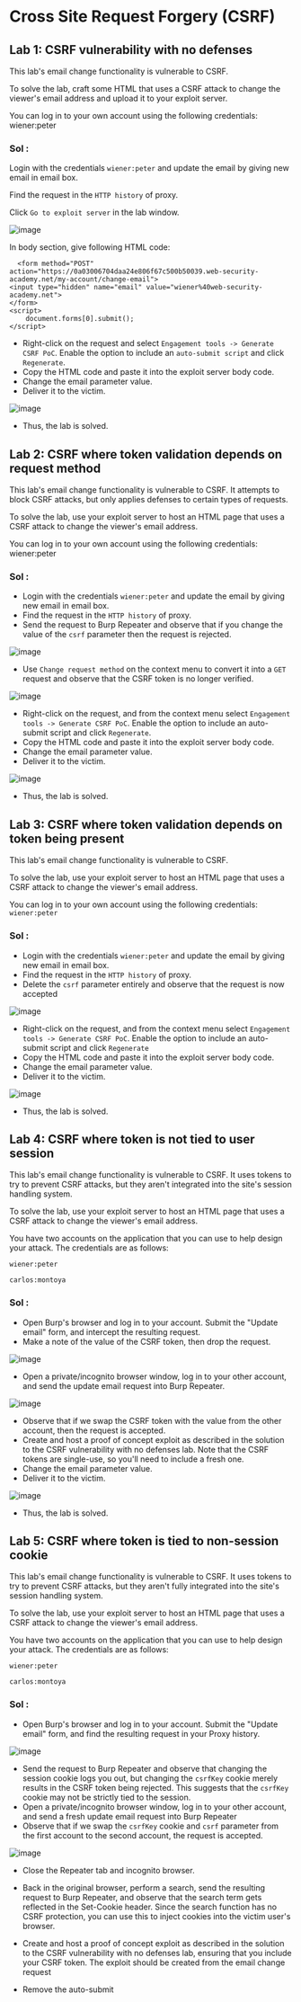 # Cross Site Request Forgery (CSRF)

## Lab 1: CSRF vulnerability with no defenses

This lab's email change functionality is vulnerable to CSRF.

To solve the lab, craft some HTML that uses a CSRF attack to change the viewer's email address and upload it to your exploit server.

You can log in to your own account using the following credentials: wiener:peter

### Sol :

Login with the credentials `wiener:peter` and update the email by giving new email in email box.

Find the request in the `HTTP history` of proxy.

Click `Go to exploit server` in the lab window.

![image](https://github.com/tousif13/Port_Swigger_Labs/assets/33444140/63f4ed20-c2f3-49bc-9b7d-196de1dc4761)

In body section, give following HTML code:

      <form method="POST" action="https://0a03006704daa24e806f67c500b50039.web-security-academy.net/my-account/change-email">
    <input type="hidden" name="email" value="wiener%40web-security-academy.net">
    </form>
    <script>
        document.forms[0].submit();
    </script>

* Right-click on the request and select `Engagement tools -> Generate CSRF PoC`. Enable the option to include an `auto-submit script` and click `Regenerate`.
* Copy the HTML code and paste it into the exploit server body code.
* Change the email parameter value.
* Deliver it to the victim.

![image](https://github.com/tousif13/Port_Swigger_Labs/assets/33444140/a0cfa7ea-e6c1-47ae-a2cf-98a1b7320d09)

* Thus, the lab is solved.

## Lab 2: CSRF where token validation depends on request method

This lab's email change functionality is vulnerable to CSRF. It attempts to block CSRF attacks, but only applies defenses to certain types of requests.

To solve the lab, use your exploit server to host an HTML page that uses a CSRF attack to change the viewer's email address.

You can log in to your own account using the following credentials: wiener:peter

### Sol :

* Login with the credentials `wiener:peter` and update the email by giving new email in email box.
* Find the request in the `HTTP history` of proxy.
* Send the request to Burp Repeater and observe that if you change the value of the `csrf` parameter then the request is rejected.

![image](https://github.com/tousif13/Port_Swigger_Labs/assets/33444140/9da1a36f-073b-470d-9d65-ce89eda421fe)

* Use `Change request method` on the context menu to convert it into a `GET` request and observe that the CSRF token is no longer verified.

![image](https://github.com/tousif13/Port_Swigger_Labs/assets/33444140/adab6b53-a37c-4ffa-abc3-fe8a0ca9bce8)

* Right-click on the request, and from the context menu select `Engagement tools -> Generate CSRF PoC`. Enable the option to include an auto-submit script and click `Regenerate`.
* Copy the HTML code and paste it into the exploit server body code.
* Change the email parameter value.
* Deliver it to the victim.

![image](https://github.com/tousif13/Port_Swigger_Labs/assets/33444140/a0cfa7ea-e6c1-47ae-a2cf-98a1b7320d09)

* Thus, the lab is solved.

## Lab 3: CSRF where token validation depends on token being present

This lab's email change functionality is vulnerable to CSRF.

To solve the lab, use your exploit server to host an HTML page that uses a CSRF attack to change the viewer's email address.

You can log in to your own account using the following credentials: `wiener:peter`

### Sol :

* Login with the credentials `wiener:peter` and update the email by giving new email in email box.
* Find the request in the `HTTP history` of proxy.
* Delete the `csrf` parameter entirely and observe that the request is now accepted

![image](https://github.com/tousif13/Port_Swigger_Labs/assets/33444140/8cb5f0ad-9fde-4f6d-ad1c-7903c83ac661)

* Right-click on the request, and from the context menu select `Engagement tools -> Generate CSRF PoC`. Enable the option to include an auto-submit script and click `Regenerate`
* Copy the HTML code and paste it into the exploit server body code.
* Change the email parameter value.
* Deliver it to the victim.

![image](https://github.com/tousif13/Port_Swigger_Labs/assets/33444140/a0cfa7ea-e6c1-47ae-a2cf-98a1b7320d09)

* Thus, the lab is solved.

## Lab 4: CSRF where token is not tied to user session

This lab's email change functionality is vulnerable to CSRF. It uses tokens to try to prevent CSRF attacks, but they aren't integrated into the site's session handling system.

To solve the lab, use your exploit server to host an HTML page that uses a CSRF attack to change the viewer's email address.

You have two accounts on the application that you can use to help design your attack. The credentials are as follows:

`wiener:peter`

`carlos:montoya`

### Sol :

* Open Burp's browser and log in to your account. Submit the "Update email" form, and intercept the resulting request.
* Make a note of the value of the CSRF token, then drop the request.

![image](https://github.com/tousif13/Port_Swigger_Labs/assets/33444140/0f190bd3-cc5f-43f3-96e6-ee10fb0df9d0)

* Open a private/incognito browser window, log in to your other account, and send the update email request into Burp Repeater.

![image](https://github.com/tousif13/Port_Swigger_Labs/assets/33444140/5ffe4e23-f84c-4e84-83c9-1c34cfc17c0c)

* Observe that if we swap the CSRF token with the value from the other account, then the request is accepted.
* Create and host a proof of concept exploit as described in the solution to the CSRF vulnerability with no defenses lab. Note that the CSRF tokens are single-use, so you'll need to include a fresh one.
* Change the email parameter value.
* Deliver it to the victim.

![image](https://github.com/tousif13/Port_Swigger_Labs/assets/33444140/9d6956f4-e465-4ab7-99d1-4c09614f68fc)

* Thus, the lab is solved.

## Lab 5: CSRF where token is tied to non-session cookie

This lab's email change functionality is vulnerable to CSRF. It uses tokens to try to prevent CSRF attacks, but they aren't fully integrated into the site's session handling system.

To solve the lab, use your exploit server to host an HTML page that uses a CSRF attack to change the viewer's email address.

You have two accounts on the application that you can use to help design your attack. The credentials are as follows:

`wiener:peter`

`carlos:montoya`

### Sol :

* Open Burp's browser and log in to your account. Submit the "Update email" form, and find the resulting request in your Proxy history.

![image](https://github.com/tousif13/Port_Swigger_Labs/assets/33444140/e4789ed9-928b-4b9f-8b4e-fd5e0786003b)

* Send the request to Burp Repeater and observe that changing the session cookie logs you out, but changing the `csrfKey` cookie merely results in the CSRF token being rejected. This suggests that the `csrfKey` cookie may not be strictly tied to the session.
* Open a private/incognito browser window, log in to your other account, and send a fresh update email request into Burp Repeater
* Observe that if we swap the `csrfKey` cookie and `csrf` parameter from the first account to the second account, the request is accepted.
  
![image](https://github.com/tousif13/Port_Swigger_Labs/assets/33444140/9cfe0cb0-da00-46bc-a31e-d6ee3e8e6659)

* Close the Repeater tab and incognito browser.
* Back in the original browser, perform a search, send the resulting request to Burp Repeater, and observe that the search term gets reflected in the Set-Cookie header. Since the search function has no CSRF protection, you can use this to inject cookies into the victim user's browser.
* Create and host a proof of concept exploit as described in the solution to the CSRF vulnerability with no defenses lab, ensuring that you include your CSRF token. The exploit should be created from the email change request
* Remove the auto-submit <script> block, and instead add the following code to inject the cookie by replacing the Lab ID and CSRF Key

      <img src="https://YOUR-LAB-ID.web-security-academy.net/?search=test%0d%0aSet-Cookie:%20csrfKey=YOUR-KEY%3b%20SameSite=None" onerror="document.forms[0].submit()">

![image](https://github.com/tousif13/Port_Swigger_Labs/assets/33444140/be8a3130-1a69-4a03-b3b3-083454c202f4)

* Change the email address in your exploit so that it doesn't match your own.
* Store the exploit, then click `Deliver to victim` to solve the lab.

## Lab 6: CSRF where token is duplicated in cookie

This lab's email change functionality is vulnerable to CSRF. It attempts to use the insecure "double submit" CSRF prevention technique.

To solve the lab, use your exploit server to host an HTML page that uses a CSRF attack to change the viewer's email address.

You can log in to your own account using the following credentials: wiener:peter

### Sol :

* Open Burp's browser and log in to your account. Submit the "Update email" form, and find the resulting request in your Proxy history
* Send the request to Burp Repeater and observe that the value of the csrf body parameter is simply being validated by comparing it with the csrf cookie.
  
![image](https://github.com/tousif13/Port_Swigger_Labs/assets/33444140/a30fc854-f006-4cd8-b6b8-5f888169534b)

* Perform a search, send the resulting request to Burp Repeater, and observe that the search term gets reflected in the Set-Cookie header. Since the search function has no CSRF protection, you can use this to inject cookies into the victim user's browser.

![image](https://github.com/tousif13/Port_Swigger_Labs/assets/33444140/7bf18124-03f4-437f-b241-933bb133a53a)

* Create and host a proof of concept exploit as described in the solution to the CSRF vulnerability with no defenses lab, ensuring that your CSRF token is set to "fake". The exploit should be created from the email change request.
* Remove the auto-submit `<script>` block and instead add the following code to inject the cookie and submit the form

      <img src="https://YOUR-LAB-ID.web-security-academy.net/?search=test%0d%0aSet-Cookie:%20csrf=fake%3b%20SameSite=None" onerror="document.forms[0].submit();"/>

![image](https://github.com/tousif13/Port_Swigger_Labs/assets/33444140/b87a8f73-388b-412f-abf3-9bd5bec8c221)

* Change the email address in your exploit so that it doesn't match your own.
* Make sure that `csrf` value given as `fake`
* Store the exploit, then click `Deliver to victim` to solve the lab.
* Thus, the lab is solved.

## Lab 7: SameSite Lax bypass via method override

This lab's change email function is vulnerable to CSRF. To solve the lab, perform a CSRF attack that changes the victim's email address. You should use the provided exploit server to host your attack.

You can log in to your own account using the following credentials: wiener:peter

### Sol :


